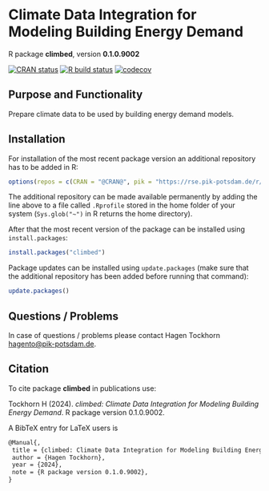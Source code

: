 # Climate Data Integration for Modeling Building Energy Demand

R package **climbed**, version **0.1.0.9002**

[![CRAN status](https://www.r-pkg.org/badges/version/climbed)](https://cran.r-project.org/package=climbed)  [![R build status](https://github.com/hagento/climbed/workflows/check/badge.svg)](https://github.com/hagento/climbed/actions) [![codecov](https://codecov.io/gh/hagento/climbed/branch/master/graph/badge.svg)](https://app.codecov.io/gh/hagento/climbed) 

## Purpose and Functionality

Prepare climate data to be used by building energy demand models.


## Installation

For installation of the most recent package version an additional repository has to be added in R:

```r
options(repos = c(CRAN = "@CRAN@", pik = "https://rse.pik-potsdam.de/r/packages"))
```
The additional repository can be made available permanently by adding the line above to a file called `.Rprofile` stored in the home folder of your system (`Sys.glob("~")` in R returns the home directory).

After that the most recent version of the package can be installed using `install.packages`:

```r 
install.packages("climbed")
```

Package updates can be installed using `update.packages` (make sure that the additional repository has been added before running that command):

```r 
update.packages()
```

## Questions / Problems

In case of questions / problems please contact Hagen Tockhorn <hagento@pik-potsdam.de>.

## Citation

To cite package **climbed** in publications use:

Tockhorn H (2024). _climbed: Climate Data Integration for Modeling Building Energy Demand_. R package version 0.1.0.9002.

A BibTeX entry for LaTeX users is

 ```latex
@Manual{,
  title = {climbed: Climate Data Integration for Modeling Building Energy Demand},
  author = {Hagen Tockhorn},
  year = {2024},
  note = {R package version 0.1.0.9002},
}
```
